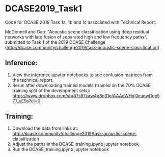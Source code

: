 # DCASE2019_Task1
Code for DCASE 2019 Task 1a, 1b and 1c associated with Technical Report:

McDonnell and Gao: "Acoustic scene classification using deep residual networks with late fusion of separated high and low frequency paths", submitted to Task 1 of the 2019 DCASE Challenge (http://dcase.community/challenge2019/task-acoustic-scene-classification)

## Inference:

1. View the inference jupyter notebooks to see confusion matrices from the technical report. 
2. Rerun after downloading trained models (trained on the 70% DCASE training split of the development sets):
https://www.dropbox.com/sh/47s97kaw4p8n31g/AAAeWHgl0euewj1ge577_uE9a?dl=0

## Training:

1. Download the data from links at: http://dcase.community/challenge2019/task-acoustic-scene-classification
2. Adjust the paths in the DCASE_training.ipynb jupyter notebook
3. Run the DCASE_training.ipynb jupyter notebook
